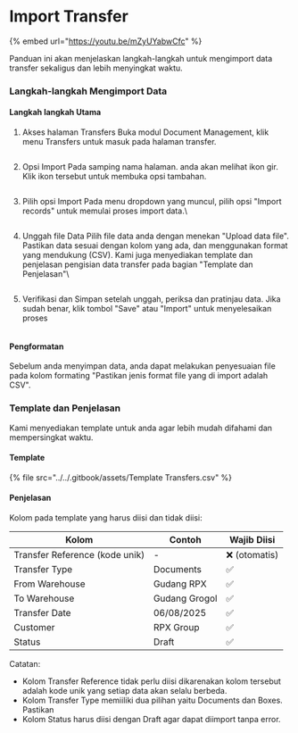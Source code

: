 # Import Transfer

{% embed url="https://youtu.be/mZyUYabwCfc" %}

Panduan ini akan menjelaskan langkah-langkah untuk mengimport data transfer sekaligus dan lebih menyingkat waktu.

### Langkah-langkah Mengimport Data <a href="#langkah-langkah-mengimport-data" id="langkah-langkah-mengimport-data"></a>

#### Langkah langkah Utama <a href="#langkah-langkah-utama" id="langkah-langkah-utama"></a>

1.  Akses halaman Transfers Buka modul Document Management, klik menu Transfers untuk masuk pada halaman transfer.

    <figure><img src="https://document-management-system-1.gitbook.io/document-management-system/~gitbook/image?url=https%3A%2F%2F1011768869-files.gitbook.io%2F%7E%2Ffiles%2Fv0%2Fb%2Fgitbook-x-prod.appspot.com%2Fo%2Fspaces%252FLEturytqtHGPsYdglHaB%252Fuploads%252Fi9fnAiMXILiKvFGXVmWm%252Fimage.png%3Falt%3Dmedia%26token%3D1a83662c-c93c-4f8d-914f-3d9b5dff5687&#x26;width=768&#x26;dpr=4&#x26;quality=100&#x26;sign=b00f7ff3&#x26;sv=2" alt=""><figcaption></figcaption></figure>
2.  Opsi Import Pada samping nama halaman. anda akan melihat ikon gir. Klik ikon tersebut untuk membuka opsi tambahan.

    <figure><img src="https://document-management-system-1.gitbook.io/document-management-system/~gitbook/image?url=https%3A%2F%2F1011768869-files.gitbook.io%2F%7E%2Ffiles%2Fv0%2Fb%2Fgitbook-x-prod.appspot.com%2Fo%2Fspaces%252FLEturytqtHGPsYdglHaB%252Fuploads%252FkaIArmQQDOWkgf9yZWIG%252FDesain%2520tanpa%2520judul%2520%2812%29.png%3Falt%3Dmedia%26token%3D82c71b95-080f-4c71-9f0e-ea4576651fa8&#x26;width=768&#x26;dpr=4&#x26;quality=100&#x26;sign=6ec73b2d&#x26;sv=2" alt=""><figcaption></figcaption></figure>
3.  Pilih opsi Import Pada menu dropdown yang muncul, pilih opsi "Import records" untuk memulai proses import data.\


    <figure><img src="https://document-management-system-1.gitbook.io/document-management-system/~gitbook/image?url=https%3A%2F%2F1011768869-files.gitbook.io%2F%7E%2Ffiles%2Fv0%2Fb%2Fgitbook-x-prod.appspot.com%2Fo%2Fspaces%252FLEturytqtHGPsYdglHaB%252Fuploads%252FpR6G77ndBuVRr8yCXJm8%252FDesain%2520tanpa%2520judul%2520%2813%29.png%3Falt%3Dmedia%26token%3Dcba9d799-843d-4468-904f-9f614e30d3c3&#x26;width=768&#x26;dpr=4&#x26;quality=100&#x26;sign=c3fba1e1&#x26;sv=2" alt=""><figcaption></figcaption></figure>
4.  Unggah file Data Pilih file data anda dengan menekan "Upload data file". Pastikan data sesuai dengan kolom yang ada, dan menggunakan format yang mendukung (CSV). Kami juga menyediakan template dan penjelasan pengisian data transfer pada bagian "Template dan Penjelasan"\


    <figure><img src="https://document-management-system-1.gitbook.io/document-management-system/~gitbook/image?url=https%3A%2F%2F1011768869-files.gitbook.io%2F%7E%2Ffiles%2Fv0%2Fb%2Fgitbook-x-prod.appspot.com%2Fo%2Fspaces%252FLEturytqtHGPsYdglHaB%252Fuploads%252FVcm8BJFSoMXHEW4CV9DT%252Fimage.png%3Falt%3Dmedia%26token%3D73ef6115-f662-479e-9a75-1a0809132979&#x26;width=768&#x26;dpr=4&#x26;quality=100&#x26;sign=5006a9e4&#x26;sv=2" alt=""><figcaption></figcaption></figure>
5.  Verifikasi dan Simpan setelah unggah, periksa dan pratinjau data. Jika sudah benar, klik tombol "Save" atau "Import" untuk menyelesaikan proses

    <figure><img src="https://document-management-system-1.gitbook.io/document-management-system/~gitbook/image?url=https%3A%2F%2F1011768869-files.gitbook.io%2F%7E%2Ffiles%2Fv0%2Fb%2Fgitbook-x-prod.appspot.com%2Fo%2Fspaces%252FLEturytqtHGPsYdglHaB%252Fuploads%252FRiGUTeojsQDdZxgT9PGJ%252FDesain%2520tanpa%2520judul%2520%2814%29.png%3Falt%3Dmedia%26token%3D8755a1c0-e99f-4f27-b7eb-76bb80f0968e&#x26;width=768&#x26;dpr=4&#x26;quality=100&#x26;sign=15fb8661&#x26;sv=2" alt=""><figcaption></figcaption></figure>

#### Pengformatan <a href="#pengformatan" id="pengformatan"></a>

Sebelum anda menyimpan data, anda dapat melakukan penyesuaian file pada kolom formating "Pastikan jenis format file yang di import adalah CSV".

### Template dan Penjelasan <a href="#template-dan-penjelasan" id="template-dan-penjelasan"></a>

Kami menyediakan template untuk anda agar lebih mudah difahami dan mempersingkat waktu.

#### Template <a href="#template" id="template"></a>

{% file src="../../.gitbook/assets/Template Transfers.csv" %}

#### Penjelasan <a href="#penjelasan" id="penjelasan"></a>

Kolom pada template yang harus diisi dan tidak diisi:

| **Kolom**                      | **Contoh**    | **Wajib Diisi** |
| ------------------------------ | ------------- | --------------- |
| Transfer Reference (kode unik) | -             | ❌ (otomatis)    |
| Transfer Type                  | Documents     | ✅               |
| From Warehouse                 | Gudang RPX    | ✅               |
| To Warehouse                   | Gudang Grogol | ✅               |
| Transfer Date                  | 06/08/2025    | ✅               |
| Customer                       | RPX Group     | ✅               |
| Status                         | Draft         | ✅               |

Catatan:

* Kolom Transfer Reference tidak perlu diisi dikarenakan kolom tersebut adalah kode unik yang setiap data akan selalu berbeda.
* Kolom Transfer Type memiiliki dua pilihan yaitu Documents dan Boxes. Pastikan
* Kolom Status harus diisi dengan Draft agar dapat diimport tanpa error.

[\
](https://document-management-system-1.gitbook.io/document-management-system/panduan-penggunaan-modul/export-and-import-data-modul/import-dokumen)
